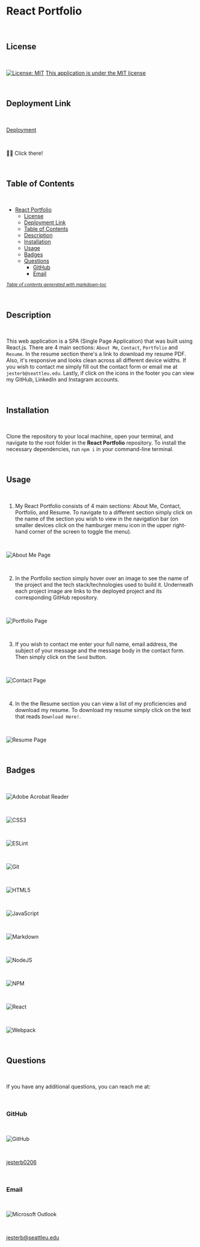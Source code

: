# React Portfolio

<br>

## License

<br>

[![License: MIT](https://img.shields.io/badge/License-MIT-yellow.svg)](https://opensource.org/licenses/MIT)
[This application is under the MIT license](https://opensource.org/licenses/MIT)

<br>

## Deployment Link

<br>

[Deployment](https://jesterb0206.github.io/react-portfolio/)

<br>

☝🏻 Click there!

<br>

## Table of Contents

<br>

- [React Portfolio](#react-portfolio)
  - [License](#license)
  - [Deployment Link](#deployment-link)
  - [Table of Contents](#table-of-contents)
  - [Description](#description)
  - [Installation](#installation)
  - [Usage](#usage)
  - [Badges](#badges)
  - [Questions](#questions)
    - [GitHub](#github)
    - [Email](#email)

<small><i><a href='http://ecotrust-canada.github.io/markdown-toc/'>Table of contents generated with markdown-toc</a></i></small>

<br>

## Description

<br>

This web application is a SPA (Single Page Application) that was built using React.js. There are 4 main sections: `About Me`, `Contact`, `Portfolio` and `Resume`. In the resume section there's a link to download my resume PDF. Also, it's responsive and looks clean across all different device widths. If you wish to contact me simply fill out the contact form or email me at `jesterb@seattleu.edu`. Lastly, if click on the icons in the footer you can view my GitHub, LinkedIn and Instagram accounts.

<br>

## Installation

<br>

Clone the repository to your local machine, open your terminal, and navigate to the root folder in the **React Portfolio** repository. To install the necessary dependencies, run `npm i` in your command-line terminal.

<br>

## Usage

<br>

1. My React Portfolio consists of 4 main sections: About Me, Contact, Portfolio, and Resume. To navigate to a different section simply click on the name of the section you wish to view in the navigation bar (on smaller devices click on the hamburger menu icon in the upper right-hand corner of the screen to toggle the menu).

<br>

![About Me Page](assets/images/about-me.png)

<br>

2. In the Portfolio section simply hover over an image to see the name of the project and the tech stack/technologies used to build it. Underneath each project image are links to the deployed project and its corresponding GitHub repository.

<br>

![Portfolio Page](assets/images/portfolio.png)

<br>

3. If you wish to contact me enter your full name, email address, the subject of your message and the message body in the contact form. Then simply click on the `Send` button.

<br>

![Contact Page](assets/images/contact.png)

<br>

4. In the the Resume section you can view a list of my proficiencies and download my resume. To download my resume simply click on the text that reads `Download Here!`.

<br>

![Resume Page](assets/images/resume.png)

<br>

## Badges

<br>

![Adobe Acrobat Reader](https://img.shields.io/badge/Adobe%20Acrobat%20Reader-EC1C24.svg?style=for-the-badge&logo=Adobe%20Acrobat%20Reader&logoColor=white)

<br>

![CSS3](https://img.shields.io/badge/css3-%231572B6.svg?style=for-the-badge&logo=css3&logoColor=white)

<br>

![ESLint](https://img.shields.io/badge/ESLint-4B3263?style=for-the-badge&logo=eslint&logoColor=white)

<br>

![Git](https://img.shields.io/badge/git-%23F05033.svg?style=for-the-badge&logo=git&logoColor=white)

<br>

![HTML5](https://img.shields.io/badge/html5-%23E34F26.svg?style=for-the-badge&logo=html5&logoColor=white)

<br>

![JavaScript](https://img.shields.io/badge/javascript-%23323330.svg?style=for-the-badge&logo=javascript&logoColor=%23F7DF1E)

<br>

![Markdown](https://img.shields.io/badge/markdown-%23000000.svg?style=for-the-badge&logo=markdown&logoColor=white)

<br>

![NodeJS](https://img.shields.io/badge/node.js-6DA55F?style=for-the-badge&logo=node.js&logoColor=white)

<br>

![NPM](https://img.shields.io/badge/NPM-%23000000.svg?style=for-the-badge&logo=npm&logoColor=white)

<br>

![React](https://img.shields.io/badge/react-%2320232a.svg?style=for-the-badge&logo=react&logoColor=%2361DAFB)

<br>

![Webpack](https://img.shields.io/badge/webpack-%238DD6F9.svg?style=for-the-badge&logo=webpack&logoColor=black)

<br>

## Questions

<br>

If you have any additional questions, you can reach me at:

<br>

### GitHub

<br>

![GitHub](https://img.shields.io/badge/GitHub-100000?style=for-the-badge&logo=github&logoColor=white)

<br>

[jesterb0206](https://www.github.com/jesterb0206)

<br>

### Email

<br>

![Microsoft Outlook](https://img.shields.io/badge/Microsoft_Outlook-0078D4?style=for-the-badge&logo=microsoft-outlook&logoColor=white)

<br>

jesterb@seattleu.edu

<br>
